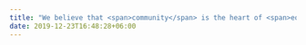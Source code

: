 ```yaml
---
title: "We believe that <span>community</span> is the heart of <span>equitable innovation</span>"
date: 2019-12-23T16:48:28+06:00
---
```

